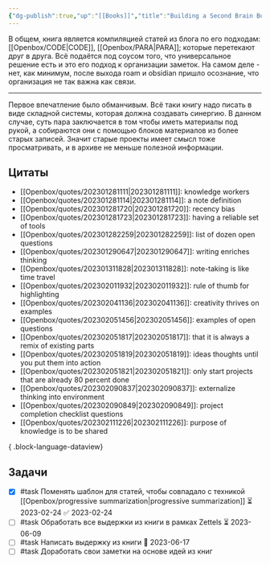 ```yaml
---
{"dg-publish":true,"up":"[[Books]]","title":"Building a Second Brain Book","category":"book","status":"Reviewing","tags":["books"],"rating":4,"date":"2023-01-26T21:14:59+04:00","modified_at":"2023-06-07T15:12:09+03:00","dg-path":"/books/Building a Second Brain Book.md","permalink":"/books/building-a-second-brain-book/","dgPassFrontmatter":true}
---
```





В общем, книга является компиляцией статей из блога по его подходам: [[Openbox/CODE\|CODE]], [[Openbox/PARA\|PARA]]; которые перетекают друг в друга. Всё подаётся под соусом того, что универсальное решение есть и это его подход к организации заметок. На самом деле - нет, как минимум, после выхода roam и obsidian пришло осознание, что организация не так важна как связи.

---

Первое впечатление было обманчивым. Всё таки книгу надо писать в виде складной системы, которая должна создавать синергию. В данном случае, суть пара заключается в том чтобы иметь материалы под рукой, а собираются они с помощью блоков материалов из более старых записей. Значит старые проекты имеет смысл тоже просматривать, и в архиве не меньше полезной информации.

## Цитаты

- [[Openbox/quotes/202301281111\|202301281111]]: knowledge workers
- [[Openbox/quotes/202301281114\|202301281114]]: a note definition
- [[Openbox/quotes/202301281720\|202301281720]]: recency bias
- [[Openbox/quotes/202301281723\|202301281723]]: having a reliable set of tools
- [[Openbox/quotes/202301282259\|202301282259]]: list of dozen open questions
- [[Openbox/quotes/202301290647\|202301290647]]: writing enriches thinking
- [[Openbox/quotes/202301311828\|202301311828]]: note-taking is like time travel
- [[Openbox/quotes/202302011932\|202302011932]]: rule of thumb for highlighting
- [[Openbox/quotes/202302041136\|202302041136]]: creativity thrives on examples
- [[Openbox/quotes/202302051456\|202302051456]]: examples of open questions
- [[Openbox/quotes/202302051817\|202302051817]]: that it is always a remix of existing parts
- [[Openbox/quotes/202302051819\|202302051819]]: ideas thoughts until you put them into action
- [[Openbox/quotes/202302051821\|202302051821]]: only start projects that are already 80 percent done
- [[Openbox/quotes/202302090837\|202302090837]]: externalize thinking into environment
- [[Openbox/quotes/202302090849\|202302090849]]: project completion checklist questions
- [[Openbox/quotes/202302111226\|202302111226]]: purpose of knowledge is to be shared

{ .block-language-dataview}

## Задачи

- [x] #task Поменять шаблон для статей, чтобы совпадало с техникой [[Openbox/progressive summarization\|progressive summarization]] ⏳ 2023-02-24 ✅ 2023-02-24
- [ ] #task Обработать все выдержки из книги в рамках Zettels ⏳ 2023-06-09
- [ ] #task Написать выдержку из книги 📅 2023-06-17
- [ ] #task Доработать свои заметки на основе идей из книг

